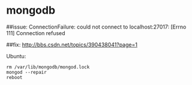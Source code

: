mongodb
=====

##issue: 
ConnectionFailure: could not connect to localhost:27017: [Errno 111] Connection refused

##fix:
  http://bbs.csdn.net/topics/390438041?page=1

  Ubuntu:

    rm /var/lib/mongodb/mongod.lock
    mongod --repair
    reboot

